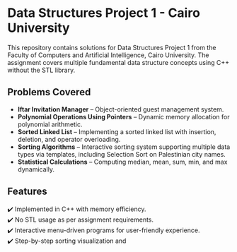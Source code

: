 # Data Structures Project 1 - Cairo University

This repository contains solutions for Data Structures Project 1 from the Faculty of Computers and Artificial Intelligence, Cairo University. The assignment covers multiple fundamental data structure concepts using C++ without the STL library.

## Problems Covered  
- **Iftar Invitation Manager** – Object-oriented guest management system.  
- **Polynomial Operations Using Pointers** – Dynamic memory allocation for polynomial arithmetic.  
- **Sorted Linked List** – Implementing a sorted linked list with insertion, deletion, and operator overloading.  
- **Sorting Algorithms** – Interactive sorting system supporting multiple data types via templates, including Selection Sort on Palestinian city names.  
- **Statistical Calculations** – Computing median, mean, sum, min, and max dynamically.  

## Features  
✔️ Implemented in C++ with memory efficiency.  
✔️ No STL usage as per assignment requirements.  
✔️ Interactive menu-driven programs for user-friendly experience.  
✔️ Step-by-step sorting visualization and
